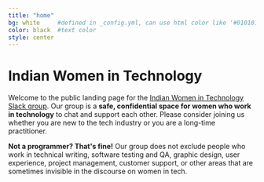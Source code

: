 ```yaml
---
title: "home"
bg: white     #defined in _config.yml, can use html color like '#010101'
color: black  #text color
style: center
---
```


# Indian Women in Technology

Welcome to the public landing page for the <a href="">Indian Women in Technology Slack group</a>. Our group is a <strong>safe, confidential space for women who work in technology</strong> to chat and support each other. Please consider joining us whether you are new to the tech industry or you are a long-time practitioner.

<strong>Not a programmer? That's fine!</strong> Our group does not exclude people who work in technical writing, software testing and QA, graphic design, user experience, project management, customer support, or other areas that are sometimes invisible in the discourse on women in tech.
